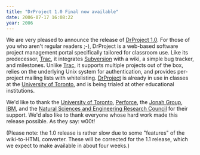 ```yaml
---
title: "DrProject 1.0 Final now available"
date: 2006-07-17 16:08:22
year: 2006
---
```

We are very pleased to announce the release of <a href="http://www.third-bit.com/drproject">DrProject 1.0</a>.  For those of you who aren't regular readers ;-), DrProject is a web-based software project management portal specifically tailored for classroom use.   Like its predecessor, <a href="http://projects.edgewall.com/trac">Trac</a>,  it integrates <a href="http://subversion.tigris.org">Subversion</a> with a wiki, a simple bug tracker, and milestones.  Unlike <a href="http://projects.edgewall.com/trac">Trac</a>, it supports multiple projects out of the box, relies on the underlying Unix system for authentication, and provides per-project mailing lists with whitelisting.  <a href="http://www.third-bit.com/drproject">DrProject</a> is already in use in classes at the <a href="http://www.cs.utoronto.ca">University of Toronto</a>, and is being trialed at other educational institutions.

We'd like to thank the <a href="http://www.utoronto.ca">University of Toronto</a>, <a href="http://www.perforce.com">Perforce</a>, the <a href="http://www.jonahgroup.com">Jonah Group</a>, <a href="http://www.ibm.ca">IBM</a>, and the <a href="http://www.nserc-crsng.gc.ca/">Natural Sciences and Engineering Research Council</a> for their support.  We'd also like to thank everyone whose hard work made this release possible.  As they say: w00t!

(Please note: the 1.0 release is rather slow due to some "features" of the wiki-to-HTML converter.  These will be corrected for the 1.1 release, which we expect to make available in about four weeks.)
